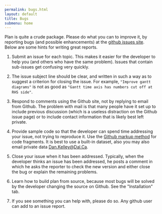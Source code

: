 ```yaml
---
permalink: bugs.html
layout: default
title: Bugs
submenu: home
---
```


Plan is quite a crude package. Please do what you can to improve it, by
reporting bugs (and possible enhancements) at the <a
href="http://github.com/dankelley/plan/issues">github issues site</a>.  Below
are some hints for writing great reports.


1. Submit an issue for each topic. This makes it easier for the developer to
   help you (and others who have the same problem). Issues that contain
sub-issues get confusing very quickly.

2. The issue subject line should be clear, and written in such a way as to
   suggest a criterion for closing the issue. For example, `"Improve gantt
diagrams"` is not as good as `"Gantt time axis has numbers cut off at RHS
side"`.
    
3. Respond to comments using the Github site, not by replying to email from
   Github. The problem with mail is that many people have it set up to include
previous discussion (which is a useless distraction on the Github issue page)
or to include contact information that is likely best left private.

4. Provide sample code so that the developer can spend time addressing your
   issue, not trying to reproduce it. Use the <a
href="https://github.com/adam-p/markdown-here/wiki/Markdown-Cheatsheet#code">Github
markup method</a> for code fragments. It is best to use a built-in dataset,
also you may also email private data Dan.Kelley@Dal.Ca.

5. Close your issue when it has been addressed.  Typically, when the developer
   thinks an issue has been addressed, he posts a comment in which he asks the
reporter to check the new version and either close the bug or explain the
remaining problems.

6. Learn how to build plan from source, because most bugs will be solved by the
   developer changing the source on Github. See the "Installation" tab.

7. If you see something you can help with, please do so. Any github user can
   add to an issue report.</li>

